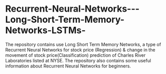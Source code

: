 # Recurrent-Neural-Networks---Long-Short-Term-Memory-Networks-LSTMs-
The repository contains use Long Short Term Memory Networks, a type of Recurrent Neural Networks for stock price (Regression) & change in the movement of stock price(Classification) prediction  of Charles River Laboratories listed at NYSE.
The  repository also contains some useful information about Recurrent Neural Networks for beginners.
